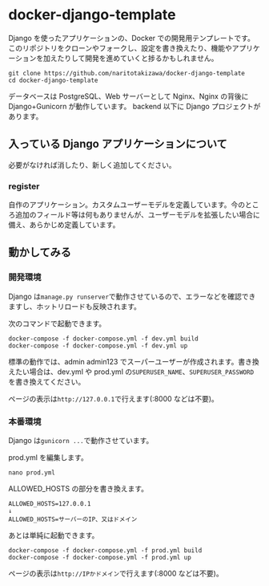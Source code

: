 # docker-django-template

Django を使ったアプリケーションの、Docker での開発用テンプレートです。このリポジトリをクローンやフォークし、設定を書き換えたり、機能やアプリケーションを加えたりして開発を進めていくと捗るかもしれません。

```
git clone https://github.com/naritotakizawa/docker-django-template
cd docker-django-template
```

データベースは PostgreSQL、Web サーバーとして Nginx、Nginx の背後に Django+Gunicorn が動作しています。
backend 以下に Django プロジェクトがあります。

## 入っている Django アプリケーションについて

必要がなければ消したり、新しく追加してください。

### register

自作のアプリケーション。カスタムユーザーモデルを定義しています。今のところ追加のフィールド等は何もありませんが、ユーザーモデルを拡張したい場合に備え、あらかじめ定義しています。

## 動かしてみる

### 開発環境

Django は`manage.py runserver`で動作させているので、エラーなどを確認できますし、ホットリロードも反映されます。

次のコマンドで起動できます。

```
docker-compose -f docker-compose.yml -f dev.yml build
docker-compose -f docker-compose.yml -f dev.yml up
```

標準の動作では、admin admin123 でスーパーユーザーが作成されます。書き換えたい場合は、dev.yml や prod.yml の`SUPERUSER_NAME`、`SUPERUSER_PASSWORD`を書き換えてください。

ページの表示は`http://127.0.0.1`で行えます(:8000 などは不要)。

### 本番環境

Django は`gunicorn ...`で動作させています。

prod.yml を編集します。

```
nano prod.yml
```

ALLOWED_HOSTS の部分を書き換えます。

```
ALLOWED_HOSTS=127.0.0.1
↓
ALLOWED_HOSTS=サーバーのIP、又はドメイン
```

あとは単純に起動できます。

```
docker-compose -f docker-compose.yml -f prod.yml build
docker-compose -f docker-compose.yml -f prod.yml up
```

ページの表示は`http://IPかドメイン`で行えます(:8000 などは不要)。
